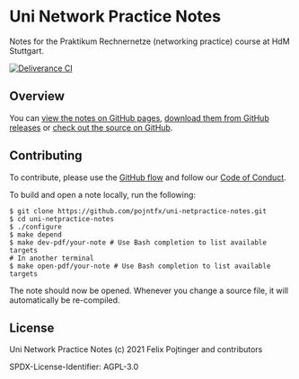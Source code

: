 # Uni Network Practice Notes

Notes for the Praktikum Rechnernetze (networking practice) course at HdM Stuttgart.

[![Deliverance CI](https://github.com/pojntfx/uni-netpractice-notes/actions/workflows/deliverance.yaml/badge.svg)](https://github.com/pojntfx/uni-netpractice-notes/actions/workflows/deliverance.yaml)

## Overview

You can [view the notes on GitHub pages](https://pojntfx.github.io/uni-netpractice-notes/), [download them from GitHub releases](https://github.com/pojntfx/uni-netpractice-notes/releases/latest) or [check out the source on GitHub](https://github.com/pojntfx/uni-netpractice-notes).

## Contributing

To contribute, please use the [GitHub flow](https://guides.github.com/introduction/flow/) and follow our [Code of Conduct](./CODE_OF_CONDUCT.md).

To build and open a note locally, run the following:

```shell
$ git clone https://github.com/pojntfx/uni-netpractice-notes.git
$ cd uni-netpractice-notes
$ ./configure
$ make depend
$ make dev-pdf/your-note # Use Bash completion to list available targets
# In another terminal
$ make open-pdf/your-note # Use Bash completion to list available targets
```

The note should now be opened. Whenever you change a source file, it will automatically be re-compiled.

## License

Uni Network Practice Notes (c) 2021 Felix Pojtinger and contributors

SPDX-License-Identifier: AGPL-3.0
